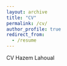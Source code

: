 ```yaml
---
layout: archive
title: "CV"
permalink: /cv/
author_profile: true
redirect_from:
  - /resume
---
```


CV Hazem Lahoual


